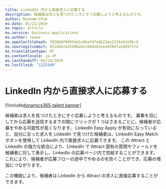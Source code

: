 ```yaml
---
title: LinkedIn 内から直接求人に応募する
description: 候補者は求人を見つけたときにすぐ応募しようと考えるものです。
author: ReneeW-CPub
ms.date: 01/21/2019
ms.topic: article
ms.service: business-applications
ms.author: renwe
ms.openlocfilehash: 7028b9f909feb5c8bafdfadb23ae1224a9169bc6
ms.sourcegitcommit: 921dde7a25596a81c049162eee650d7a2009f17d
ms.translationtype: HT
ms.contentlocale: ja-JP
ms.lasthandoff: 04/29/2019
ms.locfileid: "1225348"
---
```

#  <a name="apply-for-a-job-directly-from-within-linkedin"></a>LinkedIn 内から直接求人に応募する
[!include[dynamics365-talent banner](../../includes/dynamics365-talent.md)]





候補者は求人を見つけたときにすぐ応募しようと考えるものです。 募集を目にしてから応募を送信するまでの間にクリックが 1 つはさまるごとに、候補者が応募をやめる可能性が高くなります。 LinkedIn Easy Apply が有効になっていると、自分に合った求人を LinkedIn で見つけた候補者は、LinkedIn Easy Match ボタンを使用して LinkedIn 内で直接求人に応募できます。 この Attract と LinkedIn の強力な統合により、LinkedIn で Attract 固有の質問やフィールドを候補者に対して表示し、LinkedIn の応募ページ内で完結することができます。 これにより、候補者が応募フローの途中でやめるのを防ぐことができ、応募の増加につながります。

この機能により、候補者は LinkedIn から Attract の求人に直接応募することができます。
